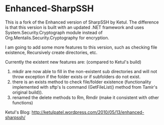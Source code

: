 Enhanced-SharpSSH
=================

This is a fork of the Enhanced version of SharpSSH by Ketul. The difference is that this version is built with an updated .NET framework and uses System.Security.Cryptograph module instead of Org.Mentalis.Security.Cryptography for encryption.

I am going to add some more features to this version, such as checking file existence, Recursively create directories, etc.

Currently the existent new features are: (compared to Ketul's build)

1. mkdir are now able to fill in the non-existent sub directories and will not throw exception if the folder exists or if subfolders do not exist.
2. there is an exists method to check file/folder existence (functionality implemented with sftp's ls command (GetFileList() method from Tamir's original build)).
3. renamed the delete methods to Rm, Rmdir (make it consistent with other functions)

Ketul's Blog:
http://ketulpatel.wordpress.com/2010/05/13/enhanced-sharpssh/